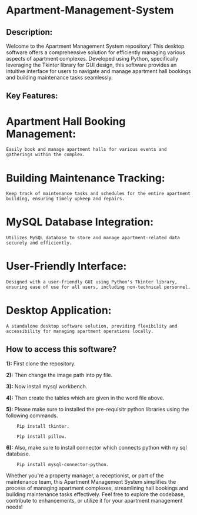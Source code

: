 # Apartment-Management-System

## Description:
Welcome to the Apartment Management System repository! This desktop software offers a comprehensive solution for efficiently managing various aspects of apartment complexes. Developed using Python, specifically leveraging the Tkinter library for GUI design, this software provides an intuitive interface for users to navigate and manage apartment hall bookings and building maintenance tasks seamlessly.

## Key Features:

  # Apartment Hall Booking Management: 
    Easily book and manage apartment halls for various events and gatherings within the complex.
  # Building Maintenance Tracking: 
    Keep track of maintenance tasks and schedules for the entire apartment building, ensuring timely upkeep and repairs.
  # MySQL Database Integration:  
    Utilizes MySQL database to store and manage apartment-related data securely and efficiently.
  # User-Friendly Interface: 
    Designed with a user-friendly GUI using Python's Tkinter library, ensuring ease of use for all users, including non-technical personnel.
  # Desktop Application: 
    A standalone desktop software solution, providing flexibility and accessibility for managing apartment operations locally.

## How to access this software?

  **1):** First clone the repository.

  **2):** Then change the image path into py file.

  **3):** Now install mysql workbench.

  **4):** Then create the tables which are given in the word file above.

  **5):** Please make sure to installed the pre-requisitr python libraries using the following commands.

        Pip install tkinter.
        
        Pip install pillow.

  **6):** Also, make sure to install connector which connects python with ny sql database.

        Pip install mysql-connector-python.

Whether you're a property manager, a receptionist, or part of the maintenance team, this Apartment Management System simplifies the process of managing apartment complexes, streamlining hall bookings and building maintenance tasks effectively. Feel free to explore the codebase, contribute to enhancements, or utilize it for your apartment management needs!
